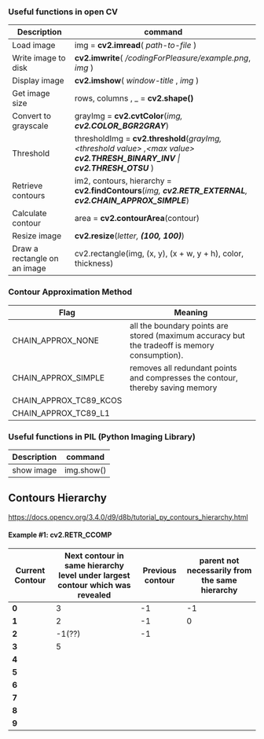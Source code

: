 <!--ts-->
<!--te-->

### Useful functions in open CV

Description | command
------------------------------------|-----
Load image | img = **cv2.imread**( _path-to-file_ )
Write image to disk | **cv2.imwrite**( _/codingForPleasure/example.png_, _img_ )
Display image | **cv2.imshow**( _window-title_ , _img_ )
Get image size | rows, columns , _ = **cv2.shape()**
Convert to grayscale | grayImg = **cv2.cvtColor**(_img, **cv2.COLOR_BGR2GRAY**_)
Threshold | thresholdImg = **cv2.threshold**(_grayImg, &lt;threshold value&gt; ,&lt;max value&gt; **cv2.THRESH_BINARY_INV** \| **cv2.THRESH_OTSU**_ )
Retrieve contours | im2, contours, hierarchy = **cv2.findContours**(_img, **cv2.RETR_EXTERNAL**, **cv2.CHAIN_APPROX_SIMPLE**_)
Calculate contour | area = **cv2.contourArea**(contour)
Resize image | **cv2.resize**(_letter, **(100, 100)**_)
Draw a rectangle on an image | cv2.rectangle(img, (x, y), (x + w, y + h), color, thickness)


### Contour Approximation Method

Flag | Meaning
-----|-------------------
CHAIN_APPROX_NONE | all the boundary points are stored (maximum accuracy but the tradeoff is memory consumption).
CHAIN_APPROX_SIMPLE | removes all redundant points and compresses the contour, thereby saving memory
CHAIN_APPROX_TC89_KCOS |
CHAIN_APPROX_TC89_L1 |


### Useful functions in PIL (Python Imaging Library)

Description | command
------------------------------------|-----
show image | img.show()


## Contours Hierarchy


https://docs.opencv.org/3.4.0/d9/d8b/tutorial_py_contours_hierarchy.html


#### Example #1: cv2.RETR_CCOMP

Current Contour | Next contour in same hierarchy level under largest contour which was revealed | Previous contour | parent not necessarily from the same hierarchy |
----------------|--------------------------------------|------------------|-----------------------------------------------------|
**0**           |                    3                 |       -1         | -1                                                    |
**1**           |                    2                 |       -1         |  0                                                   |
**2**           |                    -1(??)            |       -1         |                                                     |
**3**           |                   5                  |                |                                                     |
**4**           |                                     |                |                                                     |
**5**           |                                     |                |                                                     |
**6**           |                                     |                |                                                     |
**7**           |                                     |                |                                                     |
**8**           |                                     |                |                                                     |
**9**           |                                     |                |                                                     |
